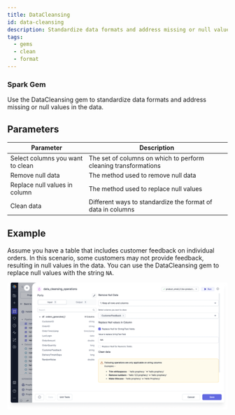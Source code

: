 ```yaml
---
title: DataCleansing
id: data-cleansing
description: Standardize data formats and address missing or null values in the data
tags:
  - gems
  - clean
  - format
---
```


<h3><span class="badge">Spark Gem</span></h3>

Use the DataCleansing gem to standardize data formats and address missing or null values in the data.

## Parameters

| Parameter                        | Description                                                     |
| -------------------------------- | --------------------------------------------------------------- |
| Select columns you want to clean | The set of columns on which to perform cleaning transformations |
| Remove null data                 | The method used to remove null data                             |
| Replace null values in column    | The method used to replace null values                          |
| Clean data                       | Different ways to standardize the format of data in columns     |

## Example

Assume you have a table that includes customer feedback on individual orders. In this scenario, some customers may not provide feedback, resulting in null values in the data. You can use the DataCleansing gem to replace null values with the string `NA`.

![Replace null with string](./img/replace-null-with-string.png)
